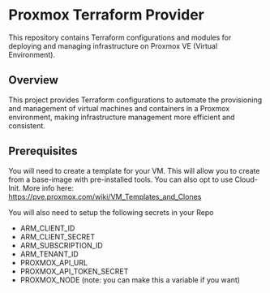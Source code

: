 # Proxmox Terraform Provider

This repository contains Terraform configurations and modules for deploying and managing infrastructure on Proxmox VE (Virtual Environment).

## Overview

This project provides Terraform configurations to automate the provisioning and management of virtual machines and containers in a Proxmox environment, making infrastructure management more efficient and consistent.

## Prerequisites

You will need to create a template for your VM. This will allow you to create from a base-image with pre-installed tools. You can also opt to use Cloud-Init.
More info here: https://pve.proxmox.com/wiki/VM_Templates_and_Clones

You will also need to setup the following secrets in your Repo
-  ARM_CLIENT_ID
-  ARM_CLIENT_SECRET
-  ARM_SUBSCRIPTION_ID
-  ARM_TENANT_ID
-  PROXMOX_API_URL
-  PROXMOX_API_TOKEN_SECRET
-  PROXMOX_NODE (note: you can make this a variable if you want)
